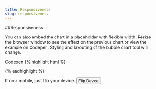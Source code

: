 ```yaml
---
title: Responsiveness
slug: responsiveness
---
```


##Responsiveness

You can also embed the chart in a placeholder with flexible width. Resize the browser window to see the effect on the previous chart or <a onclick='openBubbleChartExample2()'>view the example on Codepen</a>. Styling and layouting of the bubble chart tool will change.

<a onclick='openBubbleChartExample2()' class="button code-btn"><i class='fa fa-codepen'></i> Codepen</a>
{% highlight html %}
<div id='placeholder' style='position: absolute; top: 0;
bottom: 0; left: 0; right: 0;'></div>
{% endhighlight %}

If on a mobile, just flip your device. <button class="button right" onclick="flipDeviceBubbleChart()"><i class="fa fa-repeat"></i> Flip Device</button>

<div id="bubble-chart-placeholder2" class="vizabi-placeholder mobile landscape"></div>


<script>

function openBubbleChartExample2() {
	viewOnCodepen("Bubble Chart", "var viz = Vizabi('BubbleChart', document.getElementById('placeholder'), { data: { reader: 'csv', path: '"+CODEPEN_WAFFLE_ADDRESS+"' }});", "<div id='placeholder' style='position: absolute; top: 0; bottom: 0; left: 0; right: 0;'></div>", "body{background:#ffffff}");
}

function flipDeviceBubbleChart() {
	var placeholder = document.getElementById("bubble-chart-placeholder2");
	var classes = placeholder.getAttribute("class");
	if(classes === "vizabi-placeholder mobile") {
		placeholder.setAttribute("class", "vizabi-placeholder mobile landscape");
	} else {
		placeholder.setAttribute("class", "vizabi-placeholder mobile");
	}

	//simulate window resize
	mobileBubbleChartViz.trigger('resize');
}

var mobileBubbleChartViz;

ready(function() {

	mobileBubbleChartViz = Vizabi('BubbleChart', document.getElementById('bubble-chart-placeholder2'), {
		state: {
			time: {
				value: '1980',
				start: '1950',
				end: '2015'
			},
			marker: {
				space: [
					'entities',
					'time'
				],
				type: 'geometry',
				shape: 'circle',
				label: {
					use: 'property',
					which: 'geo.name'
				},
				axis_y: {
					use: 'indicator',
					which: 'u5mr',
					scaleType: 'linear'
				},
				axis_x: {
					use: 'indicator',
					which: 'gdp_pc',
					scaleType: 'log'
				},
				color: {
					use: 'property',
					which: 'geo.name',
					scaleType: 'ordinal',
					allow: {
						names: [
							'!geo.name'
						]
					}
				}
			}
		},
	//	ui: {
	//		buttons: ['find', 'size', 'fullscreen']
	//	},
		data: {
			reader: 'csv',
			path: '/preview/data/waffles/dont-panic-poverty.csv'
		}
	});
	
    //mobileBubbleChartViz.trigger('resize');

});
</script>